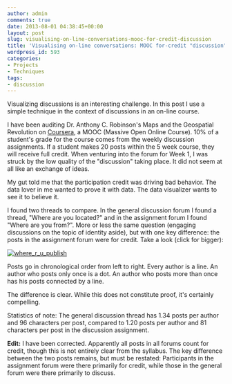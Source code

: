 ```yaml
---
author: admin
comments: true
date: 2013-08-01 04:38:45+00:00
layout: post
slug: visualising-on-line-conversations-mooc-for-credit-discussion
title: 'Visualising on-line conversations: MOOC for-credit "discussion"'
wordpress_id: 593
categories:
- Projects
- Techniques
tags:
- discussion
---
```


Visualizing discussions is an interesting challenge. In this post I use a simple technique in the context of discussions in an on-line course.

I have been auditing Dr. Anthony C. Robinson's Maps and the Geospatial Revolution on [Coursera](https://www.coursera.org/), a MOOC (Massive Open Online Course). 10% of a student's grade for the course comes from the weekly discussion assignments. If a student makes 20 posts within the 5 week course, they will receive full credit. When venturing into the forum for Week 1, I was struck by the low quality of the "discussion" taking place. It did not seem at all like an exchange of ideas.

My gut told me that the participation credit was driving bad behavior. The data lover in me wanted to prove it with data. The data visualizer wants to see it to believe it.

I found two threads to compare. In the general discussion forum I found a thread, "Where are you located?" and in the assignment forum I found "Where are you from?". More or less the same question (engaging discussions on the topic of identity aside), but with one key difference: the posts in the assignment forum were for credit. Take a look (click for bigger):

[![where_r_u_publish](http://thinkdatavis.com/wp-content/uploads/2013/08/where_r_u_publish1-1024x144.png)](http://thinkdatavis.com/wp-content/uploads/2013/08/where_r_u_publish1.png)

Posts go in chronological order from left to right. Every author is a line. An author who posts only once is a dot. An author who posts more than once has his posts connected by a line.

The difference is clear. While this does not constitute proof, it's certainly compelling.

Statistics of note: The general discussion thread has 1.34 posts per author and 96 characters per post, compared to 1.20 posts per author and 81 characters per post in the discussion assignment.

**Edit:** I have been corrected. Apparently all posts in all forums count for credit, though this is not entirely clear from the syllabus. The key difference between the two posts remains, but must be restated: Participants in the assignment forum were there primarily for credit, while those in the general forum were there primarily to discuss.
